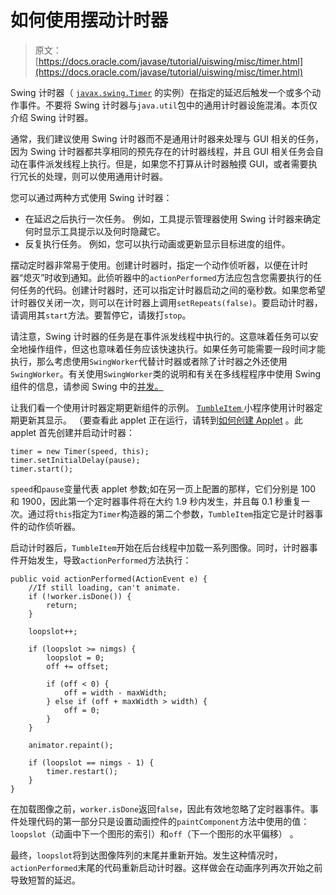 # 如何使用摆动计时器

> 原文： [https://docs.oracle.com/javase/tutorial/uiswing/misc/timer.html](https://docs.oracle.com/javase/tutorial/uiswing/misc/timer.html)

Swing 计时器（ [`javax.swing.Timer`](https://docs.oracle.com/javase/8/docs/api/javax/swing/Timer.html) 的实例）在指定的延迟后触发一个或多个动作事件。不要将 Swing 计时器与`java.util`包中的通用计时器设施混淆。本页仅介绍 Swing 计时器。

通常，我们建议使用 Swing 计时器而不是通用计时器来处理与 GUI 相关的任务，因为 Swing 计时器都共享相同的预先存在的计时器线程，并且 GUI 相关任务会自动在事件派发线程上执行。但是，如果您不打算从计时器触摸 GUI，或者需要执行冗长的处理，则可以使用通用计时器。

您可以通过两种方式使用 Swing 计时器：

*   在延迟之后执行一次任务。
    例如，工具提示管理器使用 Swing 计时器来确定何时显示工具提示以及何时隐藏它。
*   反复执行任务。
    例如，您可以执行动画或更新显示目标进度的组件。

摆动定时器非常易于使用。创建计时器时，指定一个动作侦听器，以便在计时器“熄灭”时收到通知。此侦听器中的`actionPerformed`方法应包含您需要执行的任何任务的代码。创建计时器时，还可以指定计时器启动之间的毫秒数。如果您希望计时器仅关闭一次，则可以在计时器上调用`setRepeats(false)`。要启动计时器，请调用其`start`方法。要暂停它，请拨打`stop`。

请注意，Swing 计时器的任务是在事件派发线程中执行的。这意味着任务可以安全地操作组件，但这也意味着任务应该快速执行。如果任务可能需要一段时间才能执行，那么考虑使用`SwingWorker`代替计时器或者除了计时器之外还使用`SwingWorker`。有关使用`SwingWorker`类的说明和有关在多线程程序中使用 Swing 组件的信息，请参阅 Swing 中的[并发。](../concurrency/index.html)

让我们看一个使用计时器定期更新组件的示例。 [``TumbleItem`` ](../examples/components/TumbleItemProject/src/components/TumbleItem.java)小程序使用计时器定期更新其显示。 （要查看此 applet 正在运行，请转到[如何创建 Applet](../components/applet.html) 。此 applet 首先创建并启动计时器：

```
timer = new Timer(speed, this);
timer.setInitialDelay(pause);
timer.start(); 

```

`speed`和`pause`变量代表 applet 参数;如在另一页上配置的那样，它们分别是 100 和 1900，因此第一个定时器事件将在大约 1.9 秒内发生，并且每 0.1 秒重复一次。通过将`this`指定为`Timer`构造器的第二个参数，`TumbleItem`指定它是计时器事件的动作侦听器。

启动计时器后，`TumbleItem`开始在后台线程中加载一系列图像。同时，计时器事件开始发生，导致`actionPerformed`方法执行：

```
public void actionPerformed(ActionEvent e) {
    //If still loading, can't animate.
    if (!worker.isDone()) {
        return;
    }

    loopslot++;

    if (loopslot >= nimgs) {
        loopslot = 0;
        off += offset;

        if (off < 0) {
            off = width - maxWidth;
        } else if (off + maxWidth > width) {
            off = 0;
        }
    }

    animator.repaint();

    if (loopslot == nimgs - 1) {
        timer.restart();
    }
}

```

在加载图像之前，`worker.isDone`返回`false`，因此有效地忽略了定时器事件。事件处理代码的第一部分只是设置动画控件的`paintComponent`方法中使用的值：`loopslot`（动画中下一个图形的索引）和`off`（下一个图形的水平偏移） 。

最终，`loopslot`将到达图像阵列的末尾并重新开始。发生这种情况时，`actionPerformed`末尾的代码重新启动计时器。这样做会在动画序列再次开始之前导致短暂的延迟。